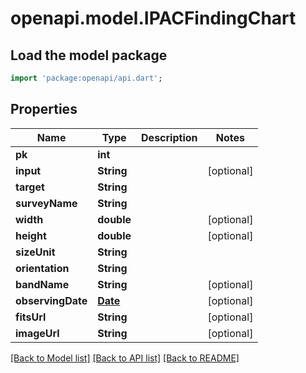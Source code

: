 # openapi.model.IPACFindingChart

## Load the model package
```dart
import 'package:openapi/api.dart';
```

## Properties
Name | Type | Description | Notes
------------ | ------------- | ------------- | -------------
**pk** | **int** |  | 
**input** | **String** |  | [optional] 
**target** | **String** |  | 
**surveyName** | **String** |  | 
**width** | **double** |  | [optional] 
**height** | **double** |  | [optional] 
**sizeUnit** | **String** |  | 
**orientation** | **String** |  | 
**bandName** | **String** |  | [optional] 
**observingDate** | [**Date**](Date.md) |  | [optional] 
**fitsUrl** | **String** |  | [optional] 
**imageUrl** | **String** |  | [optional] 

[[Back to Model list]](../README.md#documentation-for-models) [[Back to API list]](../README.md#documentation-for-api-endpoints) [[Back to README]](../README.md)


